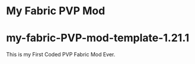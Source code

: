 # My Fabric PVP Mod
# my-fabric-PVP-mod-template-1.21.1
This is my First Coded PVP Fabric Mod Ever.
